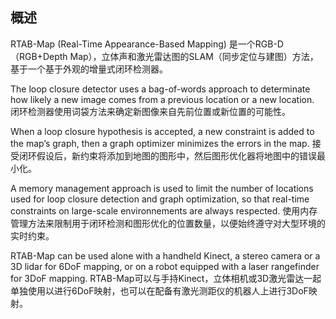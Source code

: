 ## 概述
RTAB-Map (Real-Time Appearance-Based Mapping) 是一个RGB-D（RGB+Depth Map），立体声和激光雷达图的SLAM（同步定位与建图）方法，基于一个基于外观的增量式闭环检测器。

The loop closure detector uses a bag-of-words approach to determinate how likely a new image comes from a previous location or a new location. 
闭环检测器使用词袋方法来确定新图像来自先前位置或新位置的可能性。

When a loop closure hypothesis is accepted, a new constraint is added to the map’s graph, then a graph optimizer minimizes the errors in the map. 
接受闭环假设后，新约束将添加到地图的图形中，然后图形优化器将地图中的错误最小化。

A memory management approach is used to limit the number of locations used for loop closure detection and graph optimization, so that real-time constraints on large-scale environnements are always respected. 
使用内存管理方法来限制用于闭环检测和图形优化的位置数量，以便始终遵守对大型环境的实时约束。

RTAB-Map can be used alone with a handheld Kinect, a stereo camera or a 3D lidar for 6DoF mapping, or on a robot equipped with a laser rangefinder for 3DoF mapping.
RTAB-Map可以与手持Kinect，立体相机或3D激光雷达一起单独使用以进行6DoF映射，也可以在配备有激光测距仪的机器人上进行3DoF映射。
